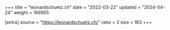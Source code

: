 +++
title = "leonardschuetz.ch"
date = "2022-03-22"
updated = "2024-04-24"
weight = 166955

[extra]
source = "https://leonardschuetz.ch/"
ratio = 3
size = 163
+++
